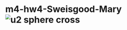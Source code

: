 # m4-hw4-Sweisgood-Mary![u2 sphere cross](https://github.com/Msbrisk/m4-hw4-Sweisgood-Mary/assets/169957528/a617709c-9598-4c41-a20c-3dec16a24069)
